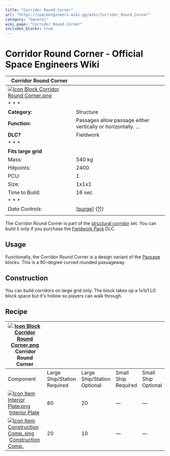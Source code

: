 ```yaml
---
title: "Corridor Round Corner"
url: "https://spaceengineers.wiki.gg/wiki/Corridor_Round_Corner"
category: "General"
wiki_page: "Corridor Round Corner"
includes_blocks: true
---
```


# Corridor Round Corner - Official Space Engineers Wiki

| Corridor Round Corner |     |
| --- | --- |
| [![Icon Block Corridor Round Corner.png](https://spaceengineers.wiki.gg/images/Icon_Block_Corridor_Round_Corner.png?c52a36)](https://spaceengineers.wiki.gg/wiki/File:Icon_Block_Corridor_Round_Corner.png) |     |
| * * * |     |
| **Category:** | Structure |
| **Function:** | Passages allow passage either vertically or horizontally. ... |
| **DLC?** | Fieldwork |
| * * * |     |
| **Fits large grid** |     |
| Mass: | 540 kg |
| Hitpoints: | 2400 |
| PCU: | 1   |
| Size: | 1x1x1 |
| Time to Build: | 16 sec |
| * * * |     |
| _Data Controls:_ | \[[purge](https://spaceengineers.wiki.gg/wiki/Corridor_Round_Corner?action=purge)\] ([?](https://spaceengineers.wiki.gg/wiki/Template:Info_Block))) |
|     |     |

The Corridor Round Corner is part of the [structural corridor](https://spaceengineers.wiki.gg/wiki/Corridor_Blocks "Corridor Blocks") set. You can build it only if you purchase the [Fieldwork Pack](https://spaceengineers.wiki.gg/wiki/Fieldwork_Pack "Fieldwork Pack") DLC.

## Usage

Functionally, the Corridor Round Corner is a design variant of the [Passage](https://spaceengineers.wiki.gg/wiki/Passage "Passage") blocks. This is a 90-degree curved rounded passageway.

## Construction

You can build corridors on large grid only. The block takes up a 1x1x1 LG block space but it's hollow so players can walk through.

## Recipe

| [![Icon Block Corridor Round Corner.png](https://spaceengineers.wiki.gg/images/thumb/Icon_Block_Corridor_Round_Corner.png/21px-Icon_Block_Corridor_Round_Corner.png?c52a36)](https://spaceengineers.wiki.gg/wiki/Corridor_Round_Corner "Corridor Round Corner") Corridor Round Corner |     |     |     |     |
| --- | --- | --- | --- | --- |
| Component | Large Ship/Station  <br>Required | Large Ship/Station  <br>Optional | Small Ship  <br>Required | Small Ship  <br>Optional |
| [![Icon Item Interior Plate.png](https://spaceengineers.wiki.gg/images/thumb/Icon_Item_Interior_Plate.png/21px-Icon_Item_Interior_Plate.png?d80f8e)](https://spaceengineers.wiki.gg/wiki/Interior_Plate "Interior Plate") [Interior Plate](https://spaceengineers.wiki.gg/wiki/Interior_Plate "Interior Plate") | 80  | 20  | —   | —   |
| [![Icon Item Construction Comp..png](https://spaceengineers.wiki.gg/images/thumb/Icon_Item_Construction_Comp..png/21px-Icon_Item_Construction_Comp..png?cdc26f)](https://spaceengineers.wiki.gg/wiki/Construction_Comp. "Construction Comp.") [Construction Comp.](https://spaceengineers.wiki.gg/wiki/Construction_Comp. "Construction Comp.") | 20  | 10  | —   | —   |